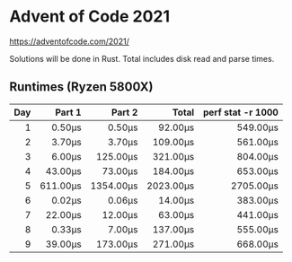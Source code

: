 # Advent of Code 2021

https://adventofcode.com/2021/

Solutions will be done in Rust. Total includes disk read and parse times.

## Runtimes (Ryzen 5800X)

|  Day |   Part 1 |    Part 2 |     Total | perf stat -r 1000 |
| ---: | -------: | --------: | --------: | ----------------: |
|    1 |   0.50µs |    0.50µs |   92.00µs |          549.00µs |
|    2 |   3.70µs |    3.70µs |  109.00µs |          561.00µs |
|    3 |   6.00µs |  125.00µs |  321.00µs |          804.00µs |
|    4 |  43.00µs |   73.00µs |  184.00µs |          653.00µs |
|    5 | 611.00µs | 1354.00µs | 2023.00µs |         2705.00µs |
|    6 |   0.02µs |    0.06µs |   14.00µs |          383.00µs |
|    7 |  22.00µs |   12.00µs |   63.00µs |          441.00µs |
|    8 |   0.33µs |    7.00µs |  137.00µs |          555.00µs |
|    9 |  39.00µs |  173.00µs |  271.00µs |          668.00µs |